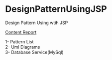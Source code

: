 # DesignPatternUsingJSP
Design Pattern Using wtih JSP

[Content Report](https://docs.google.com/presentation/d/1_h5QGDWIX8G9rm3sl61S1hq6Fa_nBrVF4V_unafVe24/edit?usp=sharing)

1- Pattern List
<br>
2- Uml Diagrams
<br>
3- Database Service(MySql)
